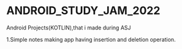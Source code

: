 # ANDROID_STUDY_JAM_2022
Android Projects(KOTLIN),that i made during ASJ

1.Simple notes making app having insertion and deletion operation.
